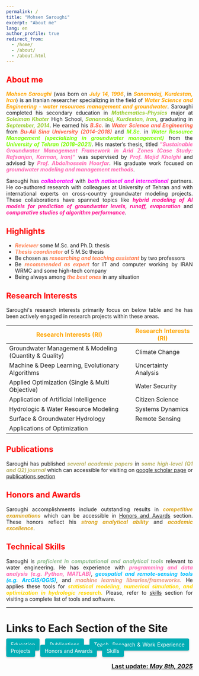 ```yaml
---
permalink: /
title: "Mohsen Saroughi"
excerpt: "About me"
lang: en
author_profile: true
redirect_from:
  - /home/
  - /about/
  - /about.html
---
```


<head>
  <style>
    .cta-button {
  padding: 12px 24px;
  border-radius: 4px; 
  background-color: #00adb5;
  /* color: white; */
  color: #fff;
  border: none;
  box-shadow: 0 2px 4px rgba(0,0,0,0.2);
  transition: 0.2s ease-in-out;
  flex: 1 1 auto;
  max-width: 100%;
  text-align: center;
  margin: 5px 0;
  padding: 8px 12px; 
  margin-right: 10px;
  margin-bottom: 10px; 
   text-decoration: none;
}

  .small-font {
      font-size: smaller;
    }

.cta-button:visited {
  color: #fff;
}

.cta-button:active {
  color: #fff;
}

.cta-button:hover {
  background: #6aa9ad;
  transform: scale(1.05);
}


.button-container {
  display: flex;
  flex-wrap: wrap; 
  max-width: 1200px;
  margin: 0 auto;
  <!-- justify-content: space-between; -->
}

  </style>
</head>

<style>body {text-align: justify}</style>

## <span style="color:red">About me</span>
***<span style="color:orange">Mohsen Saroughi</span>*** (was born on ***<span style="color:orange">July 14, 1996</span>***, in ***<span style="color:orange">Sananndaj, Kurdestan, Iran</span>***) is an Iranian researcher specializing in the field of ***<span style="color:orange">Water Science and Engineering - water resources management and groundwater</span>***. Saroughi completed his secondary education in ***<span style="color:YellowGreen">Mathematics-Physics</span>*** major at ***<span style="color:YellowGreen">Soleiman Khater</span>*** High School, ***<span style="color:YellowGreen">Sananndaj, Kurdestan, Iran</span>***, graduating in ***<span style="color:YellowGreen">September, 2014</span>***. He earned his ***<span style="color:Tomato">B.Sc.</span>*** in ***<span style="color:Tomato">Water Science and Engineering</span>*** from ***<span style="color:Tomato">Bu-Ali Sina University (2014–2018)</span>*** and ***<span style="color:LawnGreen">M.Sc.</span>*** in ***<span style="color:LawnGreen">Water Resource Management (specializing in groundwater management)</span>*** from the ***<span style="color:LawnGreen">University of Tehran (2018–2021)</span>***. His master’s thesis, titled ***<span style="color:HotPink">"Sustainable Groundwater Management Framework in Arid Zones (Case Study: Rafsanjan, Kerman, Iran)"</span>*** was supervised by ***<span style="color:HotPink">Prof. Majid Kholghi</span>*** and advised by ***<span style="color:HotPink">Prof. Abdolhossein Hoorfar</span>***. His graduate work focused on ***<span style="color:HotPink">groundwater modeling and management methods</span>***.

Saroughi has ***<span style="color:Fuchsia">collaborated</span>*** with ***<span style="color:Fuchsia">both national and international</span>*** partners. He co-authored research with colleagues at University of Tehran and with international experts on cross-country groundwater modeling projects. These collaborations have spanned topics like ***<span style="color:DeepPink">hybrid modeling of AI models for prediction of groundwater levels, runoff, evaporation</span>*** and ***<span style="color:DeepPink">comparative studies of algorithm performance</span>***.

## <span style="color:red">Highlights</span>
* ***<span style="color:Coral">Reviewer</span>*** some M.Sc. and Ph.D. thesis
* ***<span style="color:Coral">Thesis coordinator</span>*** of 5 M.Sc thesis
* Be chosen as ***<span style="color:Coral">researching and teaching assistant</span>*** by two professors
* Be ***<span style="color:Coral">recommended as expert</span>*** for IT and computer working by IRAN WRMC and some high-tech company
* Being always among ***<span style="color:Coral">the best ones</span>*** in any situation

## <span style="color:red">Research Interests</span>
Saroughi's research interests primarily focus on below table and he has been actively engaged in research projects within these areas.

| <span style="color:orange">Research Interests (RI)</span> | <span style="color:orange">Research Interests (RI)</span> |
|-----------------------------------------------------------|-----------------------|
| Groundwater Management & Modeling (Quantity & Quality)    | Climate Change        |
| Machine & Deep Learning, Evolutionary Algorithms          | Uncertainty Analysis  |
| Applied Optimization (Single & Multi Objective)           | Water Security        |
| Application of Artificial Intelligence                    | Citizen Science       |
| Hydrologic & Water Resource Modeling                      | Systems Dynamics      |
| Surface & Groundwater Hydrology                           | Remote Sensing        |
| Applications of Optimization                              |                       |

## <span style="color:red">Publications</span>
Saroughi has published ***<span style="color:DarkKhaki">several academic papers</span>*** in ***<span style="color:DarkKhaki">some high-level (Q1 and Q2) journal</span>*** which can accessible for visiting on [google scholar page](https://scholar.google.com/citations?user=tJ8beTgAAAAJ&hl=en) or [publications section](/publications/)

## <span style="color:red">Honors and Awards</span>
Saroughi accomplishments include outstanding results in ***<span style="color:GoldenRod">competitive examinations</span>*** which can be accessible in [Honors and Awards](/honors_and_awards/) section. These honors reflect his ***<span style="color:GoldenRod">strong analytical ability</span>*** and ***<span style="color:GoldenRod">academic excellence</span>***.

## <span style="color:red">Technical Skills</span>
Saroughi is ***<span style="color:DarkSeaGreen">proficient in computational and analytical tools</span>*** relevant to water engineering. He has experience with ***<span style="color:HotPink">programming and data analysis (e.g. Python, MATLAB)</span>***, ***<span style="color:DeepSkyBlue">geospatial and remote-sensing tools (e.g. ArcGIS/QGIS)</span>***, and ***<span style="color:DarkSalmon">machine learning libraries/frameworks.</span>*** He applies these tools for ***<span style="color:Gold">statistical modeling, numerical simulation, and optimization in hydrologic research.</span>*** Please, refer to [skills](/skills/) section for visiting a complete list of tools and software. 

---
# Links to Each Section of the Site
<div class="button-container">
  <a class="cta-button" href="/education/">Education</a>
  <a class="cta-button" href="/publications/">Publications</a>
  <a class="cta-button" href="/teach_research_work/">Teach, Research & Work Experience</a>
  <a class="cta-button" href="/projects/">Projects</a>
  <a class="cta-button" href="/honors_and_extra/">Honors and Awards</a>
  <a class="cta-button" href="/skills/">Skills</a>
  <!-- <a class="cta-button" href="/selected_courses/">Selected Courses</a> -->
  <!-- <a class="cta-button" href="/cv/">Curriculum vitae</a> -->
  <!-- <a class="cta-button" href="/research/">Research Experiences</a> -->
  <!-- <a class="cta-button" href="/extracurricular/">Extra Curricular Activities</a> -->
  <!-- <a class="cta-button" href="/industry/">Industry Experiences</a> -->
  <!-- <a class="cta-button" href="/biography/">Biography</a> -->
  <!-- <a class="cta-button" href="/gallery/">Images and Gallery</a> -->
  <!-- <a class="cta-button" href="/news/">News</a> -->
  <!-- <a class="cta-button" href="/contact/">Contact</a> --> 
</div>

<p align="right">
  <h3 align="right"><b><u> Last update: <i>May 8th, 2025 </i></u></b></h3>
</p>

